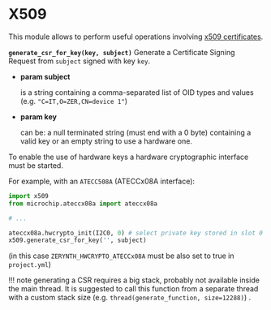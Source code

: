 # X509

This module allows to perform useful operations involving [x509 certificates](https://en.wikipedia.org/wiki/X.509).


**`generate_csr_for_key(key, subject)`**
Generate a Certificate Signing Request from `subject` signed with key `key`.


* **param subject**

    is a string containing a comma-separated list of OID types and values (e.g. `"C=IT,O=ZER,CN=device 1"`)



* **param key**

    can be: a null terminated string (must end with a 0 byte) containing a valid key or an empty string to use a hardware one.


To enable the use of hardware keys a hardware cryptographic interface must be started.

For example, with an `ATECC508A` (ATECCx08A interface):

```py
import x509
from microchip.ateccx08a import ateccx08a

# ...

ateccx08a.hwcrypto_init(I2C0, 0) # select private key stored in slot 0
x509.generate_csr_for_key('', subject)
```

(in this case `ZERYNTH_HWCRYPTO_ATECCx08A` must be also set to true in `project.yml`)

!!! note
	generating a CSR requires a big stack, probably not available inside the main thread. It is suggested to call this function from a separate thread with a custom stack size (e.g. `thread(generate_function, size=12288)`) .
<!--stackedit_data:
eyJoaXN0b3J5IjpbMTgzNjg3NTcwMywtMTA1MDE5NDgzNF19
-->